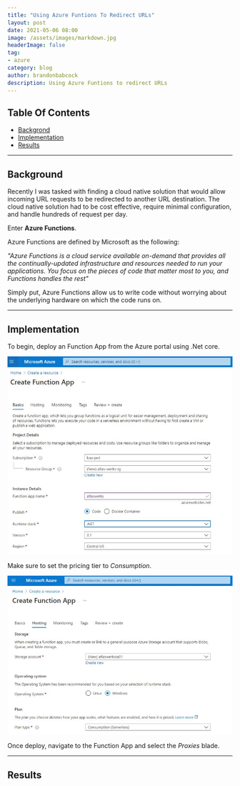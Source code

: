 ```yaml
---
title: "Using Azure Funtions To Redirect URLs"
layout: post
date: 2021-05-06 08:00
image: /assets/images/markdown.jpg
headerImage: false
tag:
- azure
category: blog
author: brandonbabcock
description: Using Azure Funtions to redirect URLs
---
```

## Table Of Contents
- [Backgrond](#background)
- [Implementation](#implementation)
- [Results](#results)

---

## Background

<span class="background">Recently I was tasked with finding a cloud native solution that would allow incoming URL requests to be redirected to another URL destination. The cloud native solution had to be cost effective, require minimal configuration, and handle hundreds of request per day.</span>

Enter **Azure Functions**.

Azure Functions are defined by Microsoft as the following:

*"Azure Functions is a cloud service available on-demand that provides all the continually-updated infrastructure and resources needed to run your applications. You focus on the pieces of code that matter most to you, and Functions handles the rest"*

Simply put, Azure Functions allow us to write code without worrying about the underlying hardware on which the code runs on.

---

## Implementation

<span class="implementation">To begin, deploy an Function App from the Azure portal using .Net core.</span>

![AzureFunction01](/assets/blogimages/azure_function_url_redirect_01.jpg)

Make sure to set the pricing tier to *Consumption*.

![AzureFunction02](/assets/blogimages/azure_function_url_redirect_02.jpg)

Once deploy, navigate to the Function App and select the *Proxies* blade.

---
## Results

<span class="results"></span>